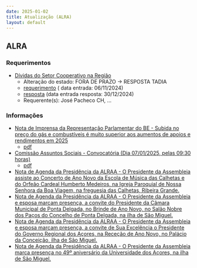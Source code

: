 ```yaml
---
date: 2025-01-02
title: Atualização (ALRA)
layout: default
---
```

## ALRA

### Requerimentos

* [Dívidas do Setor Cooperativo na Região](http://base.alra.pt:82/4DACTION/w_pesquisa_registo/4/8592)
  * Alteração do estado: FORA DE PRAZO → RESPOSTA TADIA
  * [requerimento](http://base.alra.pt:82/Doc_Req/XIIIreque205.pdf) ( data entrada: 06/11/2024)
  * [resposta](http://base.alra.pt:82/Doc_Req/XIIIrequeresp205.pdf) (data entrada resposta: 30/12/2024)
  * Requerente(s): José Pacheco CH, ...

### Informações

* [Nota de Imprensa da Representação Parlamentar do BE - Subida no preço do gás e combustíveis é muito superior aos aumentos de apoios e rendimentos em 2025](http://base.alra.pt:82/4DACTION/w_pesquisa_registo/8/20878)
  * [pdf](http://base.alra.pt:82/Doc_Noticias/NI20878.pdf)
* [Comissão Assuntos Sociais - Convocatória (Dia 07/01/2025, pelas 09:30 horas)](http://base.alra.pt:82/4DACTION/w_pesquisa_registo/8/20879)
  * [pdf](http://base.alra.pt:82/Doc_Noticias/NI20879.pdf)
* [Nota de Agenda da Presidência da ALRAA - O Presidente da Assembleia assiste ao Concerto de Ano Novo da Escola de Música das Calhetas e do Orfeão Cardeal Humberto Medeiros, na Igreja Paroquial de Nossa Senhora da Boa Viagem, na freguesia das Calhetas, Ribeira Grande.](http://base.alra.pt:82/4DACTION/w_pesquisa_registo/8/20881)
* [Nota de Agenda da Presidência da ALRAA - O Presidente da Assembleia e esposa marcam presença, a convite do Presidente da Câmara Municipal de Ponta Delgada, no Brinde de Ano Novo, no Salão Nobre dos Paços do Concelho de Ponta Delgada, na ilha de São Miguel.](http://base.alra.pt:82/4DACTION/w_pesquisa_registo/8/20882)
* [Nota de Agenda da Presidência da ALRAA - O Presidente da Assembleia e esposa marcam presença, a convite de Sua Excelência o Presidente do Governo Regional dos Açores, na Receção de Ano Novo, no Palácio da Conceição, ilha de São Miguel.](http://base.alra.pt:82/4DACTION/w_pesquisa_registo/8/20883)
* [Nota de Agenda da Presidência da ALRAA - O Presidente da Assembleia marca presença no 49º aniversário da Universidade dos Açores, na ilha de São Miguel.](http://base.alra.pt:82/4DACTION/w_pesquisa_registo/8/20884)
